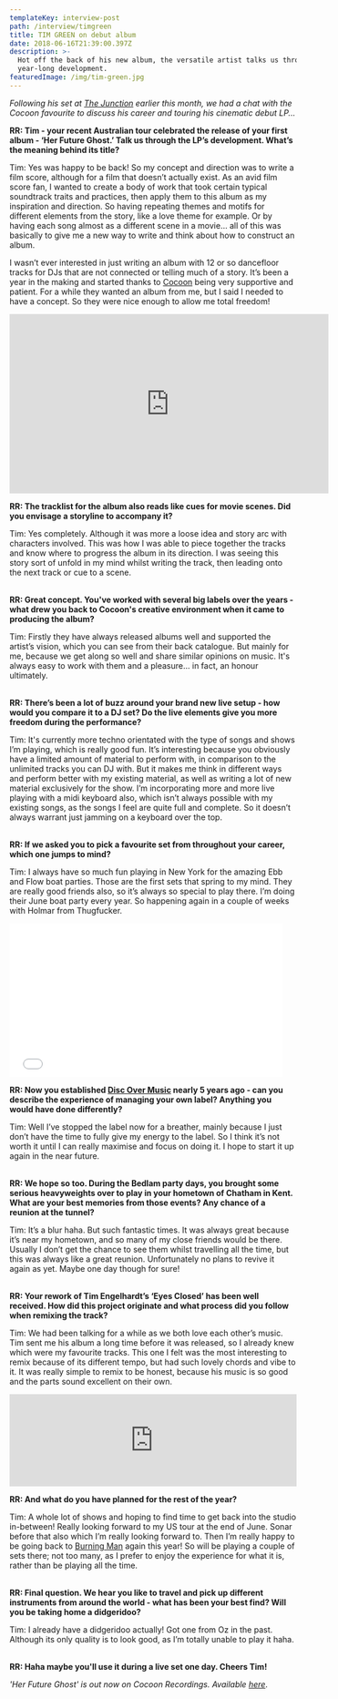 ```yaml
---
templateKey: interview-post
path: /interview/timgreen
title: TIM GREEN on debut album
date: 2018-06-16T21:39:00.397Z
description: >-
  Hot off the back of his new album, the versatile artist talks us through its
  year-long development. 
featuredImage: /img/tim-green.jpg
---
```

_Following his set at [The Junction](https://bit.ly/2wqrGHH) earlier this month, we had a chat with the Cocoon favourite to discuss his career and touring his cinematic debut LP..._

**RR: Tim - your recent Australian tour celebrated the release of your first album - ‘Her Future Ghost.’ Talk us through the LP’s development. What’s the meaning behind its title?**

Tim: Yes was happy to be back! So my concept and direction was to write a film score, although for a film that doesn’t actually exist. As an avid film score fan, I wanted to create a body of work that took certain typical soundtrack traits and practices, then apply them to this album as my inspiration and direction. So having repeating themes and motifs for different elements from the story, like a love theme for example. Or by having each song almost as a different scene in a movie… all of this was basically to give me a new way to write and think about how to construct an album. 

I wasn’t ever interested in just writing an album with 12 or so dancefloor tracks for DJs that are not connected or telling much of a story. It’s been a year in the making and started thanks to [Cocoon](https://www.facebook.com/COCOON.OFFICIAL/) being very supportive and patient. For a while they wanted an album from me, but I said I needed to have a concept. So they were nice enough to allow me total freedom! 

<iframe src="https://www.facebook.com/plugins/video.php?href=https%3A%2F%2Fwww.facebook.com%2Fravereviewz%2Fvideos%2F637945146556505%2F&show_text=0&width=560" width="560" height="315" style="border:none;overflow:hidden" scrolling="no" frameborder="0" allowTransparency="true" allowFullScreen="true"></iframe>

**RR: The tracklist for the album also reads like cues for movie scenes. Did you envisage a storyline to accompany it?**

Tim: Yes completely. Although it was more a loose idea and story arc with characters involved. This was how I was able to piece together the tracks and know where to progress the album in its direction. I was seeing this story sort of unfold in my mind whilst writing the track, then leading onto the next track or cue to a scene. 
<br><br>

**RR: Great concept. You've worked with several big labels over the years - what drew you back to Cocoon's creative environment when it came to producing the album?**

Tim: Firstly they have always released albums well and supported the artist’s vision, which you can see from their back catalogue.  But mainly for me, because we get along so well and share similar opinions on music. It's always easy to work with them and a pleasure... in fact, an honour ultimately. 
<br><br>

**RR: There’s been a lot of buzz around your brand new live setup - how would you compare it to a DJ set? Do the live elements give you more freedom during the performance?**

Tim: It's currently more techno orientated with the type of songs and shows I’m playing, which is really good fun. It’s interesting because you obviously have a limited amount of material to perform with, in comparison to the unlimited tracks you can DJ with. But it makes me think in different ways and perform better with my existing material, as well as writing a lot of new material exclusively for the show. I’m incorporating more and more live playing with a midi keyboard also, which isn’t always possible with my existing songs, as the songs I feel are quite full and complete. So it doesn’t always warrant just jamming on a keyboard over the top. 
<br><br>

**RR: If we asked you to pick a favourite set from throughout your career, which one jumps to mind?**

Tim: I always have so much fun playing in New York for the amazing Ebb and Flow boat parties. Those are the first sets that spring to my mind. They are really good friends also, so it’s always so special to play there. I’m doing their June boat party every year. So happening again in a couple of weeks with Holmar from Thugfucker. 

<iframe frameborder="0" width="480" height="270" src="//www.dailymotion.com/embed/video/x4jv2o9" allowfullscreen allow="autoplay"></iframe>

**RR: Now you established **[**Disc Over Music**](https://www.facebook.com/DiscOverMusicOfficial/)** nearly 5 years ago - can you describe the experience of managing your own label?  Anything you would have done differently?**

Tim: Well I’ve stopped the label now for a breather, mainly because I just don’t have the time to fully give my energy to the label. So I think it’s not worth it until I can really maximise and focus on doing it. I hope to start it up again in the near future.
<br><br>

**RR: We hope so too. During the Bedlam party days, you brought some serious heavyweights over to play in your hometown of Chatham in Kent. What are your best memories from those events? Any chance of a reunion at the tunnel?**

Tim: It’s a blur haha. But such fantastic times. It was always great because it’s near my hometown, and so many of my close friends would be there. Usually I don’t get the chance to see them whilst travelling all the time, but this was always like a great reunion. Unfortunately no plans to revive it again as yet. Maybe one day though for sure!
<br><br>

**RR: Your rework of Tim Engelhardt’s ‘Eyes Closed’ has been well received. How did this project originate and what process did you follow when remixing the track?**

Tim: We had been talking for a while as we both love each other’s music. Tim sent me his album a long time before it was released, so I already knew which were my favourite tracks. This one I felt was the most interesting to remix because of its different tempo, but had such lovely chords and vibe to it.  It was really simple to remix to be honest, because his music is so good and the parts sound excellent on their own.

<iframe src="https://embed.beatport.com/?id=9839774&type=track" width="100%" height="162" frameborder="0" scrolling="no" style="max-width:600px;"></iframe>

**RR: And what do you have planned for the rest of the year?**

Tim: A whole lot of shows and hoping to find time to get back into the studio in-between! Really looking forward to my US tour at the end of June. Sonar before that also which I’m really looking forward to. Then I’m really happy to be going back to [Burning Man](https://www.facebook.com/burningman/) again this year! So will be playing a couple of sets there; not too many, as I prefer to enjoy the experience for what it is, rather than be playing all the time.
<br><br>

**RR: Final question. We hear you like to travel and pick up different instruments from around the world - what has been your best find? Will you be taking home a didgeridoo?**

Tim: I already have a didgeridoo actually! Got one from Oz in the past. Although its only quality is to look good, as I’m totally unable to play it haha.
<br><br>

**RR: Haha maybe you'll use it during a live set one day. Cheers Tim!**

_'Her Future Ghost' is out now on Cocoon Recordings. Available [here](https://www.beatport.com/release/her-future-ghost/2269137)_.
